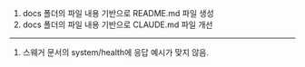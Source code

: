 1. docs 폴더의 파일 내용 기반으로 README.md 파일 생성
2. docs 폴더의 파일 내용 기반으로 CLAUDE.md 파일 개선

---

1. 스웨거 문서의 system/health에 응답 예시가 맞지 않음.